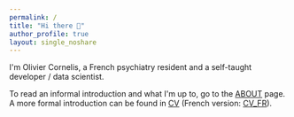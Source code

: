 ```yaml
---
permalink: /
title: "Hi there 👋"
author_profile: true
layout: single_noshare
---
```



I'm Olivier Cornelis, a French psychiatry resident and a self-taught developer / data scientist.

To read an informal introduction and what I'm up to, go to the [ABOUT](./about) page. A more formal introduction can be found in [CV](./cv_en) (French version: [CV_FR](./cv_fr)).
